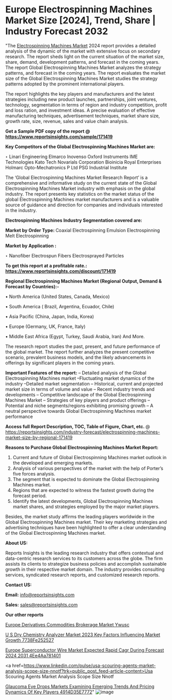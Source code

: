 # Europe Electrospinning Machines Market Size [2024], Trend, Share | Industry Forecast 2032

"The <a href=https://www.reportsinsights.com/sample/171419>Electrospinning Machines Market</a> 2024 report provides a detailed analysis of the dynamic of the market with extensive focus on secondary research. The report sheds light on the current situation of the market size, share, demand, development patterns, and forecast in the coming years. The report Global Electrospinning Machines Market analyzes the strategy patterns, and forecast in the coming years. The report evaluates the market size of the Global Electrospinning Machines Market studies the strategy patterns adopted by the prominent international players.

The report highlights the key players and manufacturers and the latest strategies including new product launches, partnerships, joint ventures, technology, segmentation in terms of region and industry competition, profit and loss ration, and investment ideas. A precise evaluation of effective manufacturing techniques, advertisement techniques, market share size, growth rate, size, revenue, sales and value chain analysis.

<strong>Get a Sample PDF copy of the report @ <a href=https://www.reportsinsights.com/sample/171419 style=color:#0000ff;>https://www.reportsinsights.com/sample/171419</a></strong>

<strong>Key Competitors of the Global Electrospinning Machines Market are:</strong>

‣ Linari Engineering
Elmarco
Inovenso
Oxford Instruments
IME Technologies
Kato Tech
Novarials Corporation
Bioinicia
Royal Enterprises
Holmarc Opto-Mechatronics P Ltd
PSG Industrial Institute

The ‘Global Electrospinning Machines Market Research Report’ is a comprehensive and informative study on the current state of the Global Electrospinning Machines Market industry with emphasis on the global industry. The report presents key statistics on the market status of the global Electrospinning Machines market manufacturers and is a valuable source of guidance and direction for companies and individuals interested in the industry.

<strong>Electrospinning Machines Industry Segmentation covered are:</strong>

<strong>Market by Order Type: </strong>
Coaxial Electrospinning
Emulsion Electrospinning
Melt Electrospinning

<strong>Market by Application :</strong>

‣ Nanofiber
Electrospun Fibers
Electrosprayed Particles

<strong>To get this report at a profitable rate.: <a href=https://www.reportsinsights.com/discount/171419 style=color:#0000ff;>https://www.reportsinsights.com/discount/171419</a></strong>

<strong>Regional Electrospinning Machines Market (Regional Output, Demand &amp; Forecast by Countries):-</strong>

• North America (United States, Canada, Mexico)

• South America ( Brazil, Argentina, Ecuador, Chile)

• Asia Pacific (China, Japan, India, Korea)

• Europe (Germany, UK, France, Italy)

• Middle East Africa (Egypt, Turkey, Saudi Arabia, Iran) And More.

The research report studies the past, present, and future performance of the global market. The report further analyzes the present competitive scenario, prevalent business models, and the likely advancements in offerings by significant players in the coming years.

<strong>Important Features of the report:</strong>
– Detailed analysis of the Global Electrospinning Machines market
–Fluctuating market dynamics of the industry
–Detailed market segmentation
– Historical, current and projected market size in terms of volume and value
– Recent industry trends and developments
– Competitive landscape of the Global Electrospinning Machines Market
– Strategies of key players and product offerings
– Potential and niche segments/regions exhibiting promising growth
– A neutral perspective towards Global Electrospinning Machines market performance

<strong>Access full Report Description, TOC, Table of Figure, Chart, etc. </strong>@   <a href=https://reportsinsights.com/industry-forecast/electrospinning-machines-market-size-by-regional-171419 style=color:#0000ff;>https://reportsinsights.com/industry-forecast/electrospinning-machines-market-size-by-regional-171419</a>

<strong>Reasons to Purchase Global Electrospinning Machines Market Report:</strong>
1. Current and future of Global Electrospinning Machines market outlook in the developed and emerging markets.
2. Analysis of various perspectives of the market with the help of Porter’s five forces analysis.
3. The segment that is expected to dominate the Global Electrospinning Machines market.
4. Regions that are expected to witness the fastest growth during the forecast period.
5. Identify the latest developments, Global Electrospinning Machines market shares, and strategies employed by the major market players.

Besides, the market study affirms the leading players worldwide in the Global Electrospinning Machines market. Their key marketing strategies and advertising techniques have been highlighted to offer a clear understanding of the Global Electrospinning Machines market.

<strong><strong>About US</strong>:</strong>

Reports Insights is the leading research industry that offers contextual and data-centric research services to its customers across the globe. The firm assists its clients to strategize business policies and accomplish sustainable growth in their respective market domain. The industry provides consulting services, syndicated research reports, and customized research reports.

<strong>Contact US:</strong>

<p class=><b>Email:</b> <a href=mailto:info@reportsinsights.com>info@reportsinsights.com</a></p>
<p class=><b>Sales:</b> <a href=mailto:sales@reportsinsights.com>sales@reportsinsights.com</a></p>

<strong>Our other reports</strong>

<a href=https://www.linkedin.com/pulse/europe-derivatives-commodities-brokerage-market-ywusc/>Europe Derivatives Commodities Brokerage Market Ywusc</a>

<a href=https://medium.com/@reportinsights.ja/u-s-dry-chemistry-analyzer-market-2023-key-factors-influencing-market-growth-7738fe252527>U S Dry Chemistry Analyzer Market 2023 Key Factors Influencing Market Growth 7738Fe252527</a>

<a href=https://medium.com/@sharanidhi229/europe-superconductor-wire-market-expected-rapid-cagr-during-forecast-2024-2031-4ee4aa781401>Europe Superconductor Wire Market Expected Rapid Cagr During Forecast 2024 2031 4Ee4Aa781401</a>

<a href=https://www.linkedin.com/pulse/usa-scouring-agents-market-analysis-scope-size-nnotf?trk=public_post_feed-article-content>Usa Scouring Agents Market Analysis Scope Size Nnotf</a>

<a href=https://medium.com/@a86515711/glaucoma-eye-drops-markets-examining-emerging-trends-and-pricing-dynamics-of-key-players-4914d35e7772>Glaucoma Eye Drops Markets Examining Emerging Trends And Pricing Dynamics Of Key Players 4914D35E7772</a>"
![image](https://github.com/Reportsinsights123/RIgrowth/assets/158415881/4a1f5b6a-2a1b-41a1-a171-1208679272ae)
